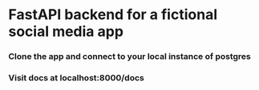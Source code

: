 # FastAPI backend for a fictional social media app

### Clone the app and connect to your local instance of postgres

### Visit docs at localhost:8000/docs
